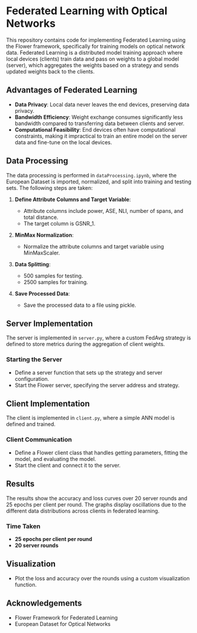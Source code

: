 # Federated Learning with Optical Networks

This repository contains code for implementing Federated Learning using the Flower framework, specifically for training models on optical network data. Federated Learning is a distributed model training approach where local devices (clients) train data and pass on weights to a global model (server), which aggregates the weights based on a strategy and sends updated weights back to the clients.

## Advantages of Federated Learning

- **Data Privacy**: Local data never leaves the end devices, preserving data privacy.
- **Bandwidth Efficiency**: Weight exchange consumes significantly less bandwidth compared to transferring data between clients and server.
- **Computational Feasibility**: End devices often have computational constraints, making it impractical to train an entire model on the server data and fine-tune on the local devices.

## Data Processing

The data processing is performed in `dataProcessing.ipynb`, where the European Dataset is imported, normalized, and split into training and testing sets. The following steps are taken:

1. **Define Attribute Columns and Target Variable**:
   - Attribute columns include power, ASE, NLI, number of spans, and total distance.
   - The target column is GSNR_1.

2. **MinMax Normalization**:
   - Normalize the attribute columns and target variable using MinMaxScaler.

3. **Data Splitting**:
   - 500 samples for testing.
   - 2500 samples for training.

4. **Save Processed Data**:
   - Save the processed data to a file using pickle.

## Server Implementation

The server is implemented in `server.py`, where a custom FedAvg strategy is defined to store metrics during the aggregation of client weights.

### Starting the Server

- Define a server function that sets up the strategy and server configuration.
- Start the Flower server, specifying the server address and strategy.

## Client Implementation

The client is implemented in `client.py`, where a simple ANN model is defined and trained.

### Client Communication

- Define a Flower client class that handles getting parameters, fitting the model, and evaluating the model.
- Start the client and connect it to the server.

## Results

The results show the accuracy and loss curves over 20 server rounds and 25 epochs per client per round. The graphs display oscillations due to the different data distributions across clients in federated learning.

### Time Taken

- **25 epochs per client per round**
- **20 server rounds**

## Visualization

- Plot the loss and accuracy over the rounds using a custom visualization function.

## Acknowledgements

- Flower Framework for Federated Learning
- European Dataset for Optical Networks
